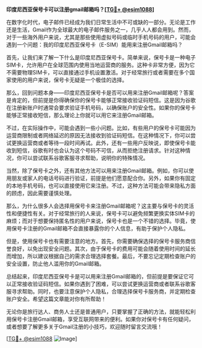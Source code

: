 **印度尼西亚保号卡可以注册gmail邮箱吗？[[TG💪+ @esim1088](https://t.me/s/esim1088)]**

在数字化时代，电子邮件已经成为我们日常生活中不可或缺的一部分。无论是工作还是生活，Gmail作为全球最大的电子邮件服务之一，几乎人人都会用到。然而，对于一些海外用户来说，尤其是那些使用虚拟号码或临时手机号码的用户，可能会遇到一个问题：我的印度尼西亚保号卡（E-SIM）能用来注册Gmail邮箱吗？

首先，让我们来了解一下什么是印度尼西亚保号卡。简单来说，保号卡是一种电子SIM卡，允许用户在全球范围内使用当地运营商的服务。这种卡非常方便，因为它不需要物理SIM卡，可以直接通过手机设置激活。对于经常旅行或者需要在多个国家使用的用户来说，保号卡无疑是一个极佳的选择。

那么，回到问题本身——印度尼西亚保号卡是否可以用来注册Gmail邮箱呢？答案是肯定的，但前提是你得确保你的保号卡能够正常接收验证码短信。这是因为谷歌在注册新账户时通常会要求验证手机号码，以确保账户的安全性。如果你的保号卡能够正常接收短信，那么理论上你就可以用它来注册Gmail邮箱。

不过，在实际操作中，可能会遇到一些小问题。比如，有些用户的保号卡可能因为运营商限制或者网络延迟的原因无法接收到验证码短信。在这种情况下，你可以尝试更换运营商或者等待一段时间再试。此外，还有一些用户反映说，即使保号卡能收到短信，谷歌有时也会认为这个号码不可信，从而拒绝注册请求。针对这种情况，你可以尝试联系谷歌客服寻求帮助，说明你的特殊情况。

当然，除了保号卡之外，还有其他方法可以用来注册Gmail邮箱。例如，你可以使用朋友或家人的电话号码进行验证，前提是他们愿意配合你。另外，如果你有固定的本地手机号码，也可以直接使用它来注册。不过，这种方法可能会带来隐私方面的顾虑，因此需要谨慎处理。

那么，为什么很多人会选择用保号卡来注册Gmail邮箱呢？这主要与保号卡的灵活性和便捷性有关。对于经常旅行的人来说，保号卡可以避免频繁更换实体SIM卡的麻烦；而对于想要保持匿名性的用户来说，保号卡也是一个不错的选择。毕竟，使用保号卡注册的Gmail邮箱不会直接暴露你的个人信息，有助于保护个人隐私。

但是，使用保号卡也有需要注意的地方。首先，你需要确保选择的保号卡服务商信誉良好，以免出现安全问题。其次，由于保号卡的费用可能会随着使用时间的延长而增加，所以建议根据自己的需求合理选择套餐。最后，不要忘记定期检查账户的安全设置，防止他人滥用你的Gmail邮箱。

总结起来，印度尼西亚保号卡是可以用来注册Gmail邮箱的，但前提是要保证它可以正常接收验证码短信。如果你遇到了困难，可以尝试更换运营商或者联系谷歌客服寻求帮助。同时，也要注意保护个人隐私，合理选择保号卡服务商，并定期检查账户安全。希望这篇文章能对你有所帮助！

无论你是旅行达人、商务人士还是普通用户，只要掌握了正确的方法，就能轻松利用保号卡注册Gmail邮箱，享受互联网带来的便利。如果你对保号卡有任何疑问，或者想要了解更多关于Gmail注册的小技巧，欢迎随时留言交流哦！

[[TG💪+ @esim1088](https://t.me/s/esim1088) ![Image](https://i.postimg.cc/4NQfJmqS/Snipaste-2025-05-13-00-14-12.png)]